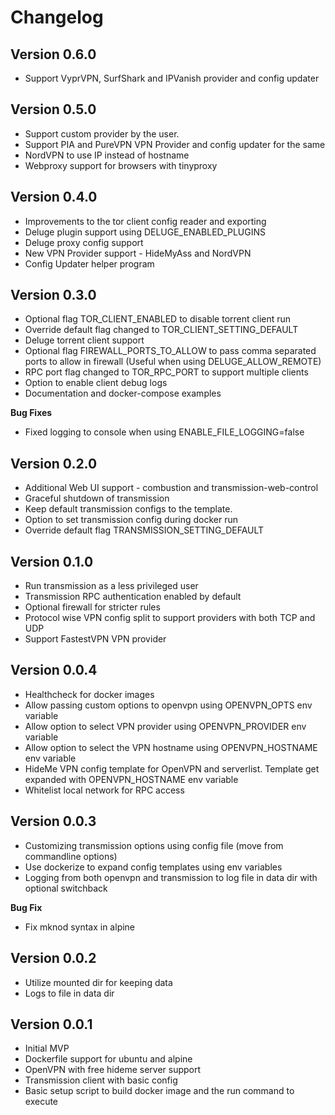 # Changelog

## Version 0.6.0

* Support VyprVPN, SurfShark and IPVanish provider and config updater

## Version 0.5.0

* Support custom provider by the user.
* Support PIA and PureVPN VPN Provider and config updater for the same
* NordVPN to use IP instead of hostname
* Webproxy support for browsers with tinyproxy

## Version 0.4.0

* Improvements to the tor client config reader and exporting
* Deluge plugin support using DELUGE_ENABLED_PLUGINS
* Deluge proxy config support
* New VPN Provider support - HideMyAss and NordVPN
* Config Updater helper program

## Version 0.3.0

* Optional flag TOR_CLIENT_ENABLED to disable torrent client run
* Override default flag changed to TOR_CLIENT_SETTING_DEFAULT
* Deluge torrent client support
* Optional flag FIREWALL_PORTS_TO_ALLOW to pass comma separated ports to allow in firewall (Useful when using DELUGE_ALLOW_REMOTE)
* RPC port flag changed to TOR_RPC_PORT to support multiple clients
* Option to enable client debug logs
* Documentation and docker-compose examples

**Bug Fixes**

* Fixed logging to console when using ENABLE_FILE_LOGGING=false

## Version 0.2.0

* Additional Web UI support - combustion and transmission-web-control
* Graceful shutdown of transmission
* Keep default transmission configs to the template.
* Option to set transmission config during docker run
* Override default flag TRANSMISSION_SETTING_DEFAULT

## Version 0.1.0

* Run transmission as a less privileged user
* Transmission RPC authentication enabled by default
* Optional firewall for stricter rules
* Protocol wise VPN config split to support providers with both TCP and UDP
* Support FastestVPN VPN provider

## Version 0.0.4

* Healthcheck for docker images
* Allow passing custom options to openvpn using OPENVPN_OPTS env variable
* Allow option to select VPN provider using OPENVPN_PROVIDER env variable
* Allow option to select the VPN hostname using OPENVPN_HOSTNAME env variable
* HideMe VPN config template for OpenVPN and serverlist. Template get expanded with OPENVPN_HOSTNAME env variable
* Whitelist local network for RPC access

## Version 0.0.3

* Customizing transmission options using config file (move from commandline options)
* Use dockerize to expand config templates using env variables
* Logging from both openvpn and transmission to log file in data dir with optional switchback

**Bug Fix**

* Fix mknod syntax in alpine


## Version 0.0.2

* Utilize mounted dir for keeping data
* Logs to file in data dir

## Version 0.0.1

* Initial MVP
* Dockerfile support for ubuntu and alpine
* OpenVPN with free hideme server support
* Transmission client with basic config
* Basic setup script to build docker image and the run command to execute
